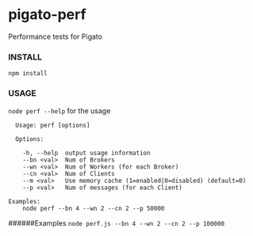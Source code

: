 pigato-perf
===========

Performance tests for Pigato

### INSTALL
```npm install```


### USAGE 
```node perf --help``` for the usage
```
  Usage: perf [options]

  Options:

    -h, --help  output usage information
    --bn <val>  Num of Brokers
    --wn <val>  Num of Workers (for each Broker)
    --cn <val>  Num of Clients
    --m <val>   Use memory cache (1=enabled|0=disabled) (default=0)
    --p <val>   Num of messages (for each Client)

Examples:
	node perf --bn 4 --wn 2 --cn 2 --p 50000
```

######Examples
```node perf.js --bn 4 --wn 2 --cn 2 --p 100000```
